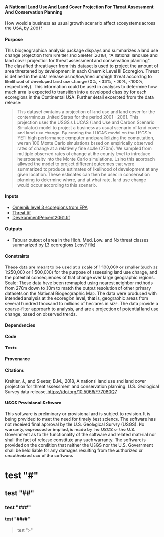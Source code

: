 #### A National Land Use And Land Cover Projection For Threat Assessment And Conservation Planning
How would a business as usual growth scenario affect ecosystems across the USA, by 2061? 

#### Purpose
This biogeographical analysis package displays and summarizes a land use change projection from Kreitler and Sleeter (2018), "A national land use and land cover projection for threat assessment and conservation planning". The classified threat layer from this dataset is used to project the amount of area threatened by development in each Omernik Level III Ecoregion. Threat is defined in the data release as no/low/medium/high threat according to likelihood of developed land use change (0%, <33%, <66%, <100%, respectively). This information could be used in analyses to determine how much area is expected to transition into a developed class by for each ecoregions in the Continental USA. Further detail excerpted from the data release:

> This dataset contains a projection of land use and land cover for the conterminous United States for the period 2001 - 2061. This projection used the USGS's LUCAS (Land Use and Carbon Scenario Simulator) model to project a business as usual scenario of land cover and land use change. By running the LUCAS model on the USGS's YETI high performance computer and parallelizing the computation, we ran 100 Monte Carlo simulations based on empirically observed rates of change at a relatively fine scale (270m). We sampled from multiple observed rates of change at the county level to introduce heterogeneity into the Monte Carlo simulations. Using this approach allowed the model to project different outcomes that were summarized to produce estimates of likelihood of development at any given location. These estimates can then be used in conservation planning to determine where, and at what rate, land use change would occur according to this scenario.

#### Inputs
- [Omernik level 3 ecoregions from EPA](https://www.epa.gov/eco-research/level-iii-and-iv-ecoregions-continental-united-states)
- [Threat.tif](https://www.sciencebase.gov/catalog/item/5a87249de4b00f54eb3a2e1e)
- [DevelopmentPercent2061.tif](https://www.sciencebase.gov/catalog/item/5a87249de4b00f54eb3a2e1e)

#### Outputs
- Tabular output of area in the High, Med, Low, and No threat classes summarized by L3 ecoregions (.csv? file)

#### Constraints
These data are meant to be used at a scale of 1:100,000 or smaller (such as 1:250,000 or 1:500,000) for the purpose of assessing land use change, and the potential consequences of that change over large geographic regions.
Scale: These data have been resmapled using nearest neighbor methods from 270m down to 30m to match the output resolution of other primary datasets on the National Biogeographic Map. The data were produced with intended analysis at the ecoregion level, that is, geographic areas from several hundred thousand to millions of hectares in size. The data provide a coarse-filter approach to analysis, and are a projection of potential land use change, based on observed trends. 

#### Dependencies
#### Code
#### Tests
#### Provenance

#### Citations
Kreitler, J., and Sleeter, B.M., 2018, A national land use and land cover projection for threat assessment and conservation planning: U.S. Geological Survey data release, https://doi.org/10.5066/F77080Q7.

#### USGS Provisional Software

This software is preliminary or provisional and is subject to revision. It is being provided to meet the need for timely best science. The software has not received final approval by the U.S. Geological Survey (USGS). No warranty, expressed or implied, is made by the USGS or the U.S. Government as to the functionality of the software and related material nor shall the fact of release constitute any such warranty. The software is provided on the condition that neither the USGS nor the U.S. Government shall be held liable for any damages resulting from the authorized or unauthorized use of the software.

# test "#"
## test "##"
### test "###"
#### test "####"
> test ">"
